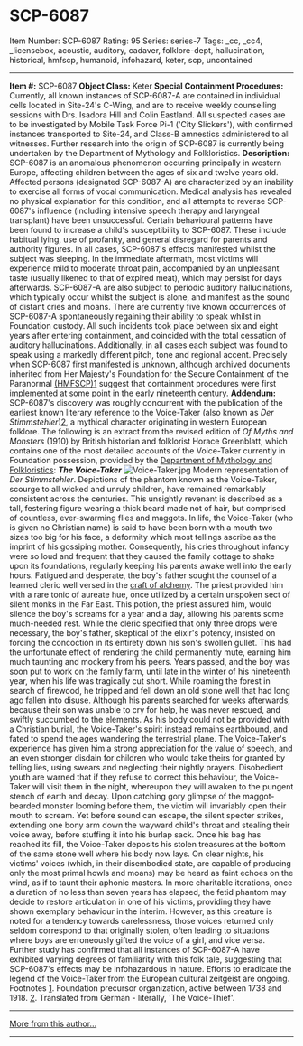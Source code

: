 # SCP-6087
Item Number: SCP-6087
Rating: 95
Series: series-7
Tags: _cc, _cc4, _licensebox, acoustic, auditory, cadaver, folklore-dept, hallucination, historical, hmfscp, humanoid, infohazard, keter, scp, uncontained

---

**Item #:** SCP-6087
**Object Class:** Keter
**Special Containment Procedures:** Currently, all known instances of SCP-6087-A are contained in individual cells located in Site-24's C-Wing, and are to receive weekly counselling sessions with Drs. Isadora Hill and Colin Eastland. All suspected cases are to be investigated by Mobile Task Force Pi-1 ('City Slickers'), with confirmed instances transported to Site-24, and Class-B amnestics administered to all witnesses. Further research into the origin of SCP-6087 is currently being undertaken by the Department of Mythology and Folkloristics.
**Description:** SCP-6087 is an anomalous phenomenon occurring principally in western Europe, affecting children between the ages of six and twelve years old. Affected persons (designated SCP-6087-A) are characterized by an inability to exercise all forms of vocal communication. Medical analysis has revealed no physical explanation for this condition, and all attempts to reverse SCP-6087's influence (including intensive speech therapy and laryngeal transplant) have been unsuccessful.
Certain behavioural patterns have been found to increase a child's susceptibility to SCP-6087. These include habitual lying, use of profanity, and general disregard for parents and authority figures. In all cases, SCP-6087's effects manifested whilst the subject was sleeping. In the immediate aftermath, most victims will experience mild to moderate throat pain, accompanied by an unpleasant taste (usually likened to that of expired meat), which may persist for days afterwards. SCP-6087-A are also subject to periodic auditory hallucinations, which typically occur whilst the subject is alone, and manifest as the sound of distant cries and moans.
There are currently five known occurrences of SCP-6087-A spontaneously regaining their ability to speak whilst in Foundation custody. All such incidents took place between six and eight years after entering containment, and coincided with the total cessation of auditory hallucinations. Additionally, in all cases each subject was found to speak using a markedly different pitch, tone and regional accent.
Precisely when SCP-6087 first manifested is unknown, although archived documents inherited from Her Majesty's Foundation for the Secure Containment of the Paranormal [(HMFSCP)](/scp-6145)[1](javascript:;) suggest that containment procedures were first implemented at some point in the early nineteenth century.
**Addendum:** SCP-6087's discovery was roughly concurrent with the publication of the earliest known literary reference to the Voice-Taker (also known as _Der Stimmstehler_)[2](javascript:;), a mythical character originating in western European folklore. The following is an extract from the revised edition of _Of Myths and Monsters_ (1910) by British historian and folklorist Horace Greenblatt, which contains one of the most detailed accounts of the Voice-Taker currently in Foundation possession, provided by the [Department of Mythology and Folkloristics](/scp-6078):
**_The Voice-Taker_**
![Voice-Taker.jpg](https://upload.wikimedia.org/wikipedia/commons/5/5e/Voice-Taker.jpg)
Modern representation of _Der Stimmstehler_.
Depictions of the phantom known as the Voice-Taker, scourge to all wicked and unruly children, have remained remarkably consistent across the centuries. This unsightly revenant is described as a tall, festering figure wearing a thick beard made not of hair, but comprised of countless, ever-swarming flies and maggots. In life, the Voice-Taker (who is given no Christian name) is said to have been born with a mouth two sizes too big for his face, a deformity which most tellings ascribe as the imprint of his gossiping mother. Consequently, his cries throughout infancy were so loud and frequent that they caused the family cottage to shake upon its foundations, regularly keeping his parents awake well into the early hours.
Fatigued and desperate, the boy's father sought the counsel of a learned cleric well versed in the [craft of alchemy](/scp-6735). The priest provided him with a rare tonic of aureate hue, once utilized by a certain unspoken sect of silent monks in the Far East. This potion, the priest assured him, would silence the boy's screams for a year and a day, allowing his parents some much-needed rest. While the cleric specified that only three drops were necessary, the boy's father, skeptical of the elixir's potency, insisted on forcing the concoction in its entirety down his son's swollen gullet. This had the unfortunate effect of rendering the child permanently mute, earning him much taunting and mockery from his peers.
Years passed, and the boy was soon put to work on the family farm, until late in the winter of his nineteenth year, when his life was tragically cut short. While roaming the forest in search of firewood, he tripped and fell down an old stone well that had long ago fallen into disuse. Although his parents searched for weeks afterwards, because their son was unable to cry for help, he was never rescued, and swiftly succumbed to the elements. As his body could not be provided with a Christian burial, the Voice-Taker's spirit instead remains earthbound, and fated to spend the ages wandering the terrestrial plane.
The Voice-Taker's experience has given him a strong appreciation for the value of speech, and an even stronger disdain for children who would take theirs for granted by telling lies, using swears and neglecting their nightly prayers. Disobedient youth are warned that if they refuse to correct this behaviour, the Voice-Taker will visit them in the night, whereupon they will awaken to the pungent stench of earth and decay. Upon catching gory glimpse of the maggot-bearded monster looming before them, the victim will invariably open their mouth to scream. Yet before sound can escape, the silent specter strikes, extending one bony arm down the wayward child's throat and stealing their voice away, before stuffing it into his burlap sack.
Once his bag has reached its fill, the Voice-Taker deposits his stolen treasures at the bottom of the same stone well where his body now lays. On clear nights, his victims' voices (which, in their disembodied state, are capable of producing only the most primal howls and moans) may be heard as faint echoes on the wind, as if to taunt their aphonic masters. In more charitable iterations, once a duration of no less than seven years has elapsed, the fetid phantom may decide to restore articulation in one of his victims, providing they have shown exemplary behaviour in the interim. However, as this creature is noted for a tendency towards carelessness, those voices returned only seldom correspond to that originally stolen, often leading to situations where boys are erroneously gifted the voice of a girl, and vice versa.
Further study has confirmed that all instances of SCP-6087-A have exhibited varying degrees of familiarity with this folk tale, suggesting that SCP-6087's effects may be infohazardous in nature. Efforts to eradicate the legend of the Voice-Taker from the European cultural zeitgeist are ongoing.
Footnotes
[1](javascript:;). Foundation precursor organization, active between 1738 and 1918.
[2](javascript:;). Translated from German - literally, 'The Voice-Thief'.
* * *
[More from this author...](http://scp-wiki.wikidot.com/dr-leonerd-s-author-page)
* * *